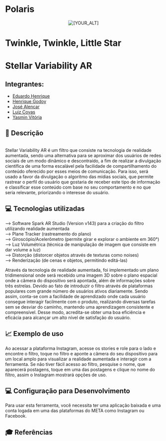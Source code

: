 # Polaris

<p align="center">
   <img src="https://user-images.githubusercontent.com/95002561/193434271-c55bdb5c-6a05-4036-950b-d9ab2562496c.png" alt="[YOUR_ALT]"/>
</p>

# Twinkle, Twinkle, Little Star

# Stellar Variability AR

## Integrantes:
- <a href="https://www.linkedin.com/in/eduardo-henrique-santos-628607233/">Eduardo Henrique</a>
- <a href="https://www.linkedin.com/in/henrique-godoy-879138252/">Henrique Godoy</a>
- <a href="https://www.linkedin.com/in/jos%C3%A9-vitor-alencar-161243211/">José Alencar</a>
- <a href="https://www.linkedin.com/in/lfcovas97/">Luiz Covas</a>
- <a href="https://www.linkedin.com/in/yasminvit%C3%B3riarocha/?originalSubdomain=br">Yasmin Vitória</a>

## 📜  Descrição
<br>
Stellar Variability AR é um filtro que consiste na tecnologia de realidade aumentada, sendo uma alternativa para se aproximar dos usuários de redes sociais de um modo dinâmico e descontraído, a fim de realizar a divulgação científica de uma forma escalável pela facilidade de compartilhamento do conteúdo oferecido por esses meios de comunicação. Para isso, será usado a favor da divulgação o algoritmo das mídias sociais, que permite rastrear o perfil do usuário que gostaria de receber este tipo de informação e classificar esse conteúdo com base no seu comportamento e no que seria relevante, priorizando o interesse do usuário.

## 💻 Tecnologias utilizadas
--> Software Spark AR Studio (Version v143) para a criação do filtro utilizando realidade aumentada
<br>
--> Plane Tracker (rastreamento do plano)
<br>
--> Giroscópio/Acelerômetro (permite girar e explorar o ambiente em 360°)
<br>
--> Luz Volumétrica (técnica de manipulação de imagem que consiste em dar volume a luz)
<br>
--> Distorção (distorcer objetos através de texturas como noises)
<br>
--> Renderização (de cenas e objetos, permitindo editá-las)
<br>

Através da tecnologia de realidade aumentada, foi implementado um plano tridimensional onde será recebido uma imagem 3D sobre o plano espacial onde a câmera do dispositivo será apontada, além de informações sobre três estrelas. Devido ao fato de introduzir o filtro através de plataformas populares com grande número de usuários ativos diariamente. Sendo assim, conta-se com a facilidade de aprendizado onde cada usuário consegue interagir facilmente com o produto, realizando diversas tarefas sem se desviar do caminho, mantendo uma aprendizagem consistente e compreensível. Desse modo, acredita-se obter uma boa eficiência e eficácia para alcançar um alto nível de satisfação do usuário.

## 📈 Exemplo de uso
Ao acessar a plataforma Instagram, acesse os stories e role para o lado e encontre o filtro, toque no filtro e aponte a câmera do seu dispositivo para um local amplo para visualizar a realidade aumentada e interagir com a ferramenta. Se não tiver fácil acesso ao filtro, pesquise o nome, que aparecerá postagens, toque em uma das postagens e clique no nome do filtro, assim o Instagram mostrará opções de uso.

## 💻 Configuração para Desenvolvimento
Para usar esta ferramenta, você necessita ter uma aplicação baixada e uma conta logada em uma das plataformas do META como Instagram ou Facebook.

## 🎓 Referências
